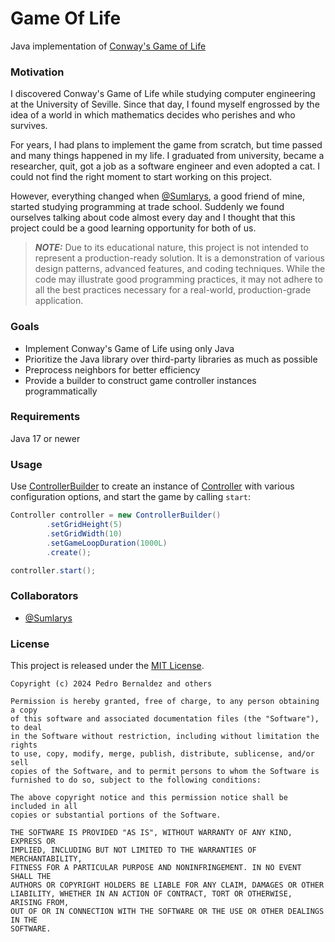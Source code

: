 # Game Of Life

Java implementation of [Conway's Game of Life](https://en.wikipedia.org/wiki/Conway%27s_Game_of_Life)

### Motivation

I discovered Conway's Game of Life while studying computer engineering at the 
University of Seville. Since that day, I found myself engrossed by the idea of 
a world in which mathematics decides who perishes and who survives.

For years, I had plans to implement the game from scratch, but time passed and 
many things happened in my life. I graduated from university, became a researcher, 
quit, got a job as a software engineer and even adopted a cat. I could not find 
the right moment to start working on this project.

However, everything changed when [@Sumlarys](https://www.github.com/Sumlarys), 
a good friend of mine, started studying programming at trade school. Suddenly 
we found ourselves talking about code almost every day and I thought that this 
project could be a good learning opportunity for both of us.

> **_NOTE:_** Due to its educational nature, this project is not intended to 
> represent a production-ready solution. It is a demonstration of various design 
> patterns, advanced features, and coding techniques. While the code may illustrate 
> good programming practices, it may not adhere to all the best practices necessary 
> for a real-world, production-grade application.

### Goals

* Implement Conway's Game of Life using only Java
* Prioritize the Java library over third-party libraries as much as possible
* Preprocess neighbors for better efficiency
* Provide a builder to construct game controller instances programmatically

### Requirements

Java 17 or newer

### Usage

Use [ControllerBuilder](src/main/java/org/gol/controller/ControllerBuilder.java)
to create an instance of [Controller](src/main/java/org/gol/controller/Controller.java) 
with various configuration options, and start the game by calling `start`:

```java
Controller controller = new ControllerBuilder()
        .setGridHeight(5)
        .setGridWidth(10)
        .setGameLoopDuration(1000L)
        .create();

controller.start();
```

### Collaborators

* [@Sumlarys](https://www.github.com/Sumlarys)

### License

This project is released under the [MIT License](LICENSE).

```
Copyright (c) 2024 Pedro Bernaldez and others

Permission is hereby granted, free of charge, to any person obtaining a copy
of this software and associated documentation files (the "Software"), to deal
in the Software without restriction, including without limitation the rights
to use, copy, modify, merge, publish, distribute, sublicense, and/or sell
copies of the Software, and to permit persons to whom the Software is
furnished to do so, subject to the following conditions:

The above copyright notice and this permission notice shall be included in all
copies or substantial portions of the Software.

THE SOFTWARE IS PROVIDED "AS IS", WITHOUT WARRANTY OF ANY KIND, EXPRESS OR
IMPLIED, INCLUDING BUT NOT LIMITED TO THE WARRANTIES OF MERCHANTABILITY,
FITNESS FOR A PARTICULAR PURPOSE AND NONINFRINGEMENT. IN NO EVENT SHALL THE
AUTHORS OR COPYRIGHT HOLDERS BE LIABLE FOR ANY CLAIM, DAMAGES OR OTHER
LIABILITY, WHETHER IN AN ACTION OF CONTRACT, TORT OR OTHERWISE, ARISING FROM,
OUT OF OR IN CONNECTION WITH THE SOFTWARE OR THE USE OR OTHER DEALINGS IN THE
SOFTWARE.
```
